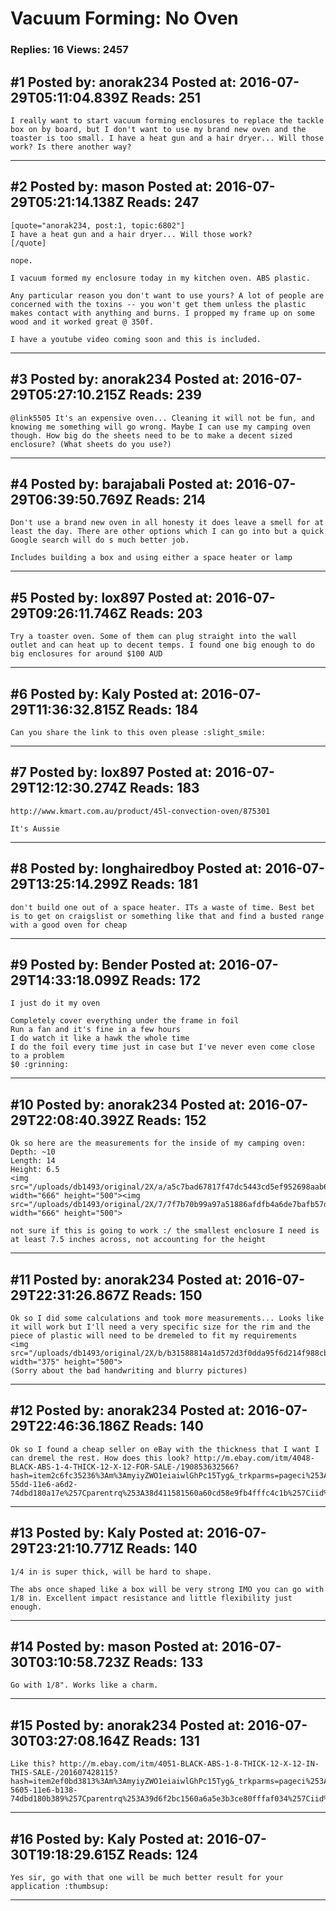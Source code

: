 # Vacuum Forming: No Oven

### Replies: 16 Views: 2457

## \#1 Posted by: anorak234 Posted at: 2016-07-29T05:11:04.839Z Reads: 251

```
I really want to start vacuum forming enclosures to replace the tackle box on by board, but I don't want to use my brand new oven and the toaster is too small. I have a heat gun and a hair dryer... Will those work? Is there another way?
```

---
## \#2 Posted by: mason Posted at: 2016-07-29T05:21:14.138Z Reads: 247

```
[quote="anorak234, post:1, topic:6802"]
I have a heat gun and a hair dryer... Will those work?
[/quote]

nope.

I vacuum formed my enclosure today in my kitchen oven. ABS plastic.

Any particular reason you don't want to use yours? A lot of people are concerned with the toxins -- you won't get them unless the plastic makes contact with anything and burns. I propped my frame up on some wood and it worked great @ 350f.

I have a youtube video coming soon and this is included.
```

---
## \#3 Posted by: anorak234 Posted at: 2016-07-29T05:27:10.215Z Reads: 239

```
@link5505 It's an expensive oven... Cleaning it will not be fun, and knowing me something will go wrong. Maybe I can use my camping oven though. How big do the sheets need to be to make a decent sized enclosure? (What sheets do you use?)
```

---
## \#4 Posted by: barajabali Posted at: 2016-07-29T06:39:50.769Z Reads: 214

```
Don't use a brand new oven in all honesty it does leave a smell for at least the day. There are other options which I can go into but a quick Google search will do s much better job.

Includes building a box and using either a space heater or lamp
```

---
## \#5 Posted by: lox897 Posted at: 2016-07-29T09:26:11.746Z Reads: 203

```
Try a toaster oven. Some of them can plug straight into the wall outlet and can heat up to decent temps. I found one big enough to do big enclosures for around $100 AUD
```

---
## \#6 Posted by: Kaly Posted at: 2016-07-29T11:36:32.815Z Reads: 184

```
Can you share the link to this oven please :slight_smile:
```

---
## \#7 Posted by: lox897 Posted at: 2016-07-29T12:12:30.274Z Reads: 183

```
http://www.kmart.com.au/product/45l-convection-oven/875301

It's Aussie
```

---
## \#8 Posted by: longhairedboy Posted at: 2016-07-29T13:25:14.299Z Reads: 181

```
don't build one out of a space heater. ITs a waste of time. Best bet is to get on craigslist or something like that and find a busted range with a good oven for cheap
```

---
## \#9 Posted by: Bender Posted at: 2016-07-29T14:33:18.099Z Reads: 172

```
I just do it my oven

Completely cover everything under the frame in foil
Run a fan and it's fine in a few hours
I do watch it like a hawk the whole time
I do the foil every time just in case but I've never even come close to a problem
$0 :grinning:
```

---
## \#10 Posted by: anorak234 Posted at: 2016-07-29T22:08:40.392Z Reads: 152

```
Ok so here are the measurements for the inside of my camping oven: 
Depth: ~10
Length: 14 
Height: 6.5
<img src="/uploads/db1493/original/2X/a/a5c7bad67817f47dc5443cd5ef952698aab6b027.jpeg" width="666" height="500"><img src="/uploads/db1493/original/2X/7/7f7b70b99a97a51886afdfb4a6de7bafb57d56c9.jpeg" width="666" height="500">

not sure if this is going to work :/ the smallest enclosure I need is at least 7.5 inches across, not accounting for the height
```

---
## \#11 Posted by: anorak234 Posted at: 2016-07-29T22:31:26.867Z Reads: 150

```
Ok so I did some calculations and took more measurements... Looks like it will work but I'll need a very specific size for the rim and the piece of plastic will need to be dremeled to fit my requirements
<img src="/uploads/db1493/original/2X/b/b31588814a1d572d3f0dda95f6d214f988cb21e5.jpeg" width="375" height="500">
(Sorry about the bad handwriting and blurry pictures)
```

---
## \#12 Posted by: anorak234 Posted at: 2016-07-29T22:46:36.186Z Reads: 140

```
Ok so I found a cheap seller on eBay with the thickness that I want I can dremel the rest. How does this look? http://m.ebay.com/itm/4048-BLACK-ABS-1-4-THICK-12-X-12-FOR-SALE-/190853632566?hash=item2c6fc35236%3Am%3AmyiyZWO1eiaiwlGhPc15Tyg&_trkparms=pageci%253Aef6892a3-55dd-11e6-a6d2-74dbd180a17e%257Cparentrq%253A38d411581560a60cd58e9fb4fffc4c1b%257Ciid%253A16
```

---
## \#13 Posted by: Kaly Posted at: 2016-07-29T23:21:10.771Z Reads: 140

```
1/4 in is super thick, will be hard to shape. 

The abs once shaped like a box will be very strong IMO you can go with 1/8 in. Excellent impact resistance and little flexibility just enough.
```

---
## \#14 Posted by: mason Posted at: 2016-07-30T03:10:58.723Z Reads: 133

```
Go with 1/8". Works like a charm.
```

---
## \#15 Posted by: anorak234 Posted at: 2016-07-30T03:27:08.164Z Reads: 131

```
Like this? http://m.ebay.com/itm/4051-BLACK-ABS-1-8-THICK-12-X-12-IN-THIS-SALE-/201607428115?hash=item2ef0bd3813%3Am%3AmyiyZWO1eiaiwlGhPc15Tyg&_trkparms=pageci%253A6fec974b-5605-11e6-b138-74dbd180b389%257Cparentrq%253A39d6f2bc1560a6a5e3b3ce80fffaf034%257Ciid%253A15
```

---
## \#16 Posted by: Kaly Posted at: 2016-07-30T19:18:29.615Z Reads: 124

```
Yes sir, go with that one will be much better result for your application :thumbsup:
```

---
